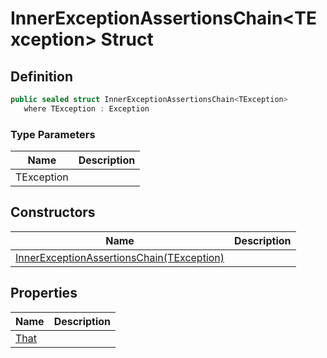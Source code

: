 # InnerExceptionAssertionsChain&lt;TException&gt; Struct
## Definition

```c#
public sealed struct InnerExceptionAssertionsChain<TException>
   where TException : Exception
```

### Type Parameters

| Name | Description |
| ---- | ----------- |
| TException |  |

## Constructors

| Name | Description |
| ---- | ----------- |
| [InnerExceptionAssertionsChain(TException)](MrKWatkins.Assertions.InnerExceptionAssertionsChain-1.-ctor.md) |  |

## Properties

| Name | Description |
| ---- | ----------- |
| [That](MrKWatkins.Assertions.InnerExceptionAssertionsChain-1.That.md) |  |

